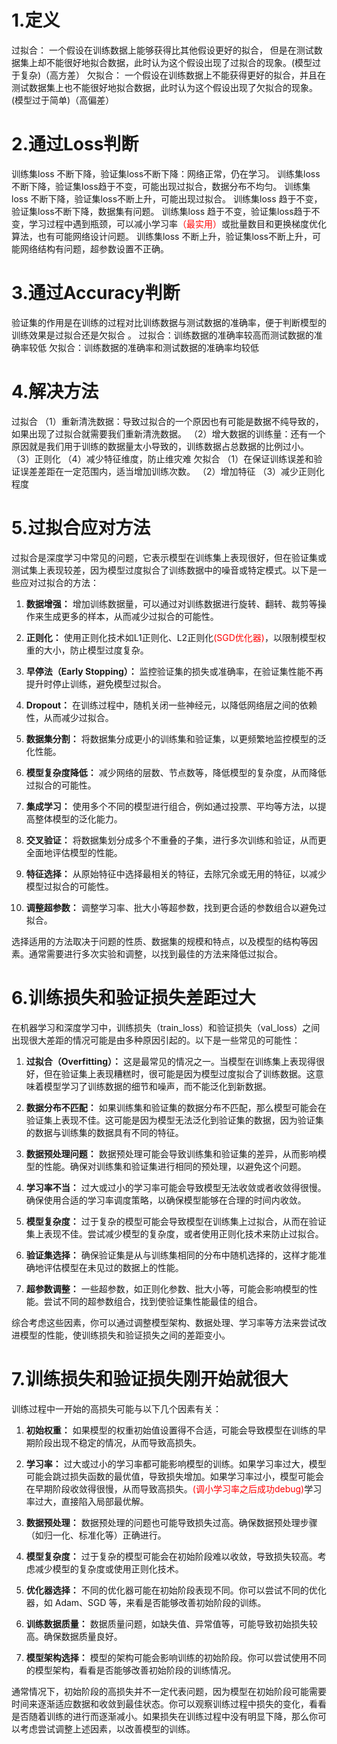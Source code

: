 # 1.定义

过拟合： 一个假设在训练数据上能够获得比其他假设更好的拟合， 但是在测试数据集上却不能很好地拟合数据，此时认为这个假设出现了过拟合的现象。(模型过于复杂)（高方差）
欠拟合： 一个假设在训练数据上不能获得更好的拟合，并且在测试数据集上也不能很好地拟合数据，此时认为这个假设出现了欠拟合的现象。(模型过于简单)（高偏差）

# 2.通过Loss判断

训练集loss 不断下降，验证集loss不断下降：网络正常，仍在学习。
训练集loss 不断下降，验证集loss趋于不变，可能出现过拟合，数据分布不均匀。
训练集loss 不断下降，验证集loss不断上升，可能出现过拟合。
训练集loss 趋于不变，验证集loss不断下降，数据集有问题。
训练集loss 趋于不变，验证集loss趋于不变，学习过程中遇到瓶颈，可以减小学习率<font color='red'>（最实用）</font>或批量数目和更换梯度优化算法，也有可能网络设计问题。
训练集loss 不断上升，验证集loss不断上升，可能网络结构有问题，超参数设置不正确。

# 3.通过Accuracy判断

验证集的作用是在训练的过程对比训练数据与测试数据的准确率，便于判断模型的训练效果是过拟合还是欠拟合 。
过拟合：训练数据的准确率较高而测试数据的准确率较低
欠拟合：训练数据的准确率和测试数据的准确率均较低

# 4.解决方法

过拟合
（1）重新清洗数据：导致过拟合的一个原因也有可能是数据不纯导致的，如果出现了过拟合就需要我们重新清洗数据。
（2）增大数据的训练量：还有一个原因就是我们用于训练的数据量太小导致的，训练数据占总数据的比例过小。
（3）正则化
（4）减少特征维度，防止维灾难
欠拟合
（1）在保证训练误差和验证误差差距在一定范围内，适当增加训练次数。
（2）增加特征
（3）减少正则化程度

# 5.过拟合应对方法

过拟合是深度学习中常见的问题，它表示模型在训练集上表现很好，但在验证集或测试集上表现较差，因为模型过度拟合了训练数据中的噪音或特定模式。以下是一些应对过拟合的方法：

1. **数据增强：** 增加训练数据量，可以通过对训练数据进行旋转、翻转、裁剪等操作来生成更多的样本，从而减少过拟合的可能性。

2. **正则化：** 使用正则化技术如L1正则化、L2正则化<font color='red'>(SGD优化器)</font>，以限制模型权重的大小，防止模型过度复杂。

3. **早停法（Early Stopping）：** 监控验证集的损失或准确率，在验证集性能不再提升时停止训练，避免模型过拟合。

4. **Dropout：** 在训练过程中，随机关闭一些神经元，以降低网络层之间的依赖性，从而减少过拟合。

5. **数据集分割：** 将数据集分成更小的训练集和验证集，以更频繁地监控模型的泛化性能。

6. **模型复杂度降低：** 减少网络的层数、节点数等，降低模型的复杂度，从而降低过拟合的可能性。

7. **集成学习：** 使用多个不同的模型进行组合，例如通过投票、平均等方法，以提高整体模型的泛化能力。

8. **交叉验证：** 将数据集划分成多个不重叠的子集，进行多次训练和验证，从而更全面地评估模型的性能。

9. **特征选择：** 从原始特征中选择最相关的特征，去除冗余或无用的特征，以减少模型过拟合的可能性。

10. **调整超参数：** 调整学习率、批大小等超参数，找到更合适的参数组合以避免过拟合。

选择适用的方法取决于问题的性质、数据集的规模和特点，以及模型的结构等因素。通常需要进行多次实验和调整，以找到最佳的方法来降低过拟合。

# 6.训练损失和验证损失差距过大

在机器学习和深度学习中，训练损失（train_loss）和验证损失（val_loss）之间出现很大差距的情况可能是由多种原因引起的。以下是一些常见的可能性：

1. **过拟合（Overfitting）：** 这是最常见的情况之一。当模型在训练集上表现得很好，但在验证集上表现糟糕时，很可能是因为模型过度拟合了训练数据。这意味着模型学习了训练数据的细节和噪声，而不能泛化到新数据。

2. **数据分布不匹配：** 如果训练集和验证集的数据分布不匹配，那么模型可能会在验证集上表现不佳。这可能是因为模型无法泛化到验证集的数据，因为验证集的数据与训练集的数据具有不同的特征。

3. **数据预处理问题：** 数据预处理可能会导致训练集和验证集的差异，从而影响模型的性能。确保对训练集和验证集进行相同的预处理，以避免这个问题。

4. **学习率不当：** 过大或过小的学习率可能会导致模型无法收敛或者收敛得很慢。确保使用合适的学习率调度策略，以确保模型能够在合理的时间内收敛。

5. **模型复杂度：** 过于复杂的模型可能会导致模型在训练集上过拟合，从而在验证集上表现不佳。尝试减少模型的复杂度，或者使用正则化技术来防止过拟合。

6. **验证集选择：** 确保验证集是从与训练集相同的分布中随机选择的，这样才能准确地评估模型在未见过的数据上的性能。

7. **超参数调整：** 一些超参数，如正则化参数、批大小等，可能会影响模型的性能。尝试不同的超参数组合，找到使验证集性能最佳的组合。

综合考虑这些因素，你可以通过调整模型架构、数据处理、学习率等方法来尝试改进模型的性能，使训练损失和验证损失之间的差距变小。

# 7.训练损失和验证损失刚开始就很大

训练过程中一开始的高损失可能与以下几个因素有关：

1. **初始权重：** 如果模型的权重初始值设置得不合适，可能会导致模型在训练的早期阶段出现不稳定的情况，从而导致高损失。

2. **学习率：** 过大或过小的学习率都可能影响模型的训练。如果学习率过大，模型可能会跳过损失函数的最优值，导致损失增加。如果学习率过小，模型可能会在早期阶段收敛得很慢，从而导致高损失。<font color='red'>(调小学习率之后成功debug)</font>学习率过大，直接陷入局部最优解。

3. **数据预处理：** 数据预处理的问题也可能导致损失过高。确保数据预处理步骤（如归一化、标准化等）正确进行。

4. **模型复杂度：** 过于复杂的模型可能会在初始阶段难以收敛，导致损失较高。考虑减少模型的复杂度或使用正则化技术。

5. **优化器选择：** 不同的优化器可能在初始阶段表现不同。你可以尝试不同的优化器，如 Adam、SGD 等，来看是否能够改善初始阶段的训练。

6. **训练数据质量：** 数据质量问题，如缺失值、异常值等，可能导致初始损失较高。确保数据质量良好。

7. **模型架构选择：** 模型的架构可能会影响训练的初始阶段。你可以尝试使用不同的模型架构，看看是否能够改善初始阶段的训练情况。

通常情况下，初始阶段的高损失并不一定代表问题，因为模型在初始阶段可能需要时间来逐渐适应数据和收敛到最佳状态。你可以观察训练过程中损失的变化，看看是否随着训练的进行而逐渐减小。如果损失在训练过程中没有明显下降，那么你可以考虑尝试调整上述因素，以改善模型的训练。
